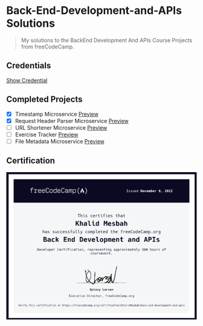 # Back-End-Development-and-APIs Solutions
> My solutions to the BackEnd Development And APIs Course Projects from freeCodeCamp.

## Credentials
[Show Credential](https://www.freecodecamp.org/certification/KhalidMesbah/back-end-development-and-apis)

## Completed Projects
- [x] Timestamp Microservice [Preview](https://boilerplate-project-timestamp.khalidmesbah1.repl.co)
- [x] Request Header Parser Microservice [Preview](https://boilerplate-project-headerparser.khalidmesbah1.repl.co)
- [ ] URL Shortener Microservice [Preview]()
- [ ] Exercise Tracker [Preview]()
- [ ] File Metadata Microservice [Preview]()

## Certification
![image](./certification.png)
